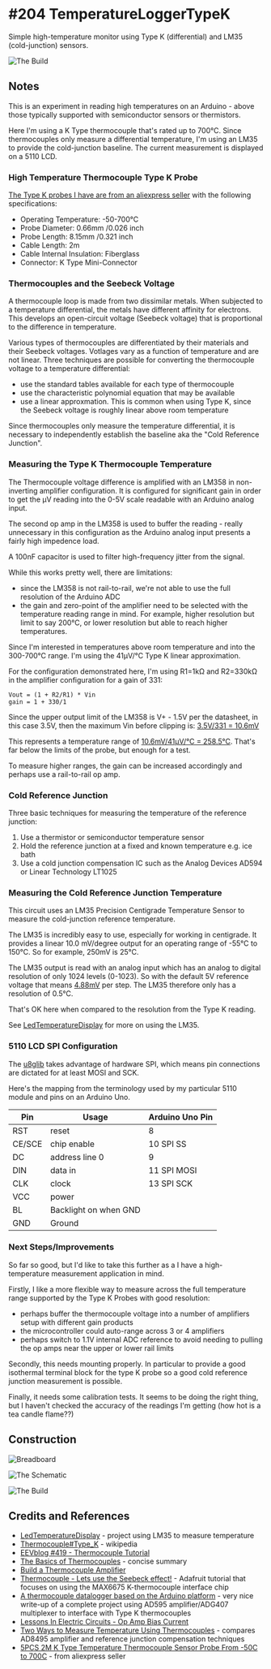 # #204 TemperatureLoggerTypeK

Simple high-temperature monitor using Type K (differential) and LM35 (cold-junction) sensors.

![The Build](./assets/TemperatureLoggerTypeK_build.jpg?raw=true)

## Notes

This is an experiment in reading high temperatures on an Arduino - above those typically supported with semiconductor sensors
or thermistors.

Here I'm using a K Type thermocouple that's rated up to 700°C.
Since thermocouples only measure a differential temperature, I'm using an LM35 to provide the cold-junction baseline.
The current measurement is displayed on a 5110 LCD.


### High Temperature Thermocouple Type K Probe

[The Type K probes I have are from an aliexpress seller](http://www.aliexpress.com/store/product/5PCS-2M-K-Type-Temperature-Thermocouple-Sensor-Probe-From-50C-to-700C/109396_32633620107.html) with the following specifications:

* Operating Temperature: -50-700°C
* Probe Diameter: 0.66mm /0.026 inch
* Probe Length: 8.15mm /0.321 inch
* Cable Length: 2m
* Cable Internal Insulation: Fiberglass
* Connector: K Type Mini-Connector


### Thermocouples and the Seebeck Voltage

A thermocouple loop is made from two dissimilar metals.
When subjected to a temperature differential, the metals have different affinity for electrons.
This develops an open-circuit voltage (Seebeck voltage) that is proportional to the difference in temperature.

Various types of thermocouples are differentiated by their materials and their Seebeck voltages.
Votlages vary as a function of temperature and are not linear. Three techniques are possible for converting the thermocouple
voltage to a temperature differential:

* use the standard tables available for each type of thermocouple
* use the characteristic polynomial equation that may be available
* use a linear approxmation. This is common when using Type K, since the Seebeck voltage is roughly linear above room temperature

Since thermocouples only measure the temperature differential, it is necessary to independently establish the baseline
aka the "Cold Reference Junction".


### Measuring the Type K Thermocouple Temperature

The Thermocouple voltage difference is amplified with an LM358 in non-inverting amplifier configuration.
It is configured for significant gain in order to get the µV reading into the 0-5V scale readable with an Arduino analog input.

The second op amp in the LM358 is used to buffer the reading - really unnecessary in this configuration as the
Arduino analog input presents a fairly high impedence load.

A 100nF capacitor is used to filter high-frequency jitter from the signal.

While this works pretty well, there are limitations:

* since the LM358 is not rail-to-rail, we're not able to use the full resolution of the Arduino ADC
* the gain and zero-point of the amplifier need to be selected with the temperature reading range in mind. For example, higher resolution but limit to say 200°C, or lower resolution but able to reach higher temperatures.

Since I'm interested in temperatures above room temperature and into the 300-700°C range.
I'm using the 41µV/°C Type K linear approximation.

For the configuration demonstrated here, I'm using R1=1kΩ and R2=330kΩ in the amplifier configuration
for a gain of 331:

    Vout = (1 + R2/R1) * Vin
    gain = 1 + 330/1

Since the upper output limit of the LM358 is V+ - 1.5V per the datasheet, in this case 3.5V, then the maximum Vin before clipping is:
[3.5V/331 = 10.6mV](http://www.wolframalpha.com/input/?i=3.5V%2F331)

This represents a temperature range of [10.6mV/41µV/°C = 258.5°C](http://www.wolframalpha.com/input/?i=10.6mV%2F41%C2%B5V%2F%C2%B0C).
That's far below the limits of the probe, but enough for a test.

To measure higher ranges, the gain can be increased accordingly and perhaps use a rail-to-rail op amp.

### Cold Reference Junction

Three basic techniques for measuring the temperature of the reference junction:

1. Use a thermistor or semiconductor temperature sensor
2. Hold the reference junction at a fixed and known temperature e.g. ice bath
3. Use a cold junction compensation IC such as the Analog Devices AD594 or Linear Technology LT1025


### Measuring the Cold Reference Junction Temperature

This circuit uses an LM35 Precision Centigrade Temperature Sensor to measure the cold-junction reference temperature.

The LM35 is incredibly easy to use, especially for working in centigrade.
It provides a linear 10.0 mV/degree output for an operating range of -55°C to 150°C.
So for example, 250mV is 25°C.

The LM35 output is read with an analog input which has an analog to digital resolution of only 1024 levels (0-1023).
So with the default 5V reference voltage that means [4.88mV](http://www.wolframalpha.com/input/?i=5000%2F1024)
per step. The LM35 therefore only has a resolution of 0.5°C.

That's OK here when compared to the resolution from the Type K reading.

See [LedTemperatureDisplay](../LedTemperatureDisplay) for more on using the LM35.


### 5110 LCD SPI Configuration

The [u8glib](https://github.com/olikraus/u8glib) takes advantage of hardware SPI, which means
pin connections are dictated for at least MOSI and SCK.

Here's the mapping from the terminology used by my particular 5110 module and pins on an Arduino Uno.

| Pin    | Usage                 | Arduino Uno Pin |
|--------|-----------------------|-----------------|
| RST    | reset                 | 8               |
| CE/SCE | chip enable           | 10 SPI SS       |
| DC     | address line 0        | 9               |
| DIN    | data in               | 11 SPI MOSI     |
| CLK    | clock                 | 13 SPI SCK      |
| VCC    | power                 |                 |
| BL     | Backlight on when GND |                 |
| GND    | Ground                |                 |


### Next Steps/Improvements

So far so good, but I'd like to take this further as a I have a high-temperature measurement application in mind.

Firstly, I like a more flexible way to measure across the full temperature range supported by the Type K Probes with
good resolution:

* perhaps buffer the thermocouple voltage into a number of amplifiers setup with different gain products
* the microcontroller could auto-range across 3 or 4 amplifiers
* perhaps switch to 1.1V internal ADC reference to avoid needing to pulling the op amps near the upper or lower rail limits

Secondly, this needs mounting properly. In particular to provide a good isothermal terminal block
for the type K probe so a good cold reference junction measurement is possible.

Finally, it needs some calibration tests. It seems to be doing the right thing, but I haven't checked the accuracy of the readings I'm getting (how hot is a tea candle flame??)


## Construction

![Breadboard](./assets/TemperatureLoggerTypeK_bb.jpg?raw=true)

![The Schematic](./assets/TemperatureLoggerTypeK_schematic.jpg?raw=true)

![The Build](./assets/TemperatureLoggerTypeK_build.jpg?raw=true)

## Credits and References
* [LedTemperatureDisplay](../LedTemperatureDisplay) - project using LM35 to measure temperature
* [Thermocouple#Type_K](https://en.wikipedia.org/wiki/Thermocouple#Type_K) - wikipedia
* [EEVblog #419 - Thermocouple Tutorial](https://www.youtube.com/watch?v=AYblSfpKRUk)
* [The Basics of Thermocouples](http://circuitcellar.com/cc-blog/the-basics-of-thermocouples/) - concise summary
* [Build a Thermocouple Amplifier](http://www.bristolwatch.com/ele/thermalcouple_amplifier.htm)
* [Thermocouple - Lets use the Seebeck effect!](https://learn.adafruit.com/thermocouple/) - Adafruit tutorial that focuses on using the MAX6675 K-thermocouple interface chip
* [A thermocouple datalogger based on the Arduino platform](http://lukemiller.org/index.php/2010/08/a-thermocouple-datalogger-based-on-the-arduino-platform/) - very nice write-up of a complete project using AD595 amplifier/ADG407 multiplexer to interface with Type K thermocouples
* [Lessons In Electric Circuits - Op Amp Bias Current](https://www.ibiblio.org/kuphaldt/electricCircuits/Semi/SEMI_8.html#xtocid1097415)
* [Two Ways to Measure Temperature Using Thermocouples](http://www.analog.com/library/analogDialogue/archives/44-10/thermocouple.pdf) - compares AD8495 amplifier and reference junction compensation techniques
* [5PCS 2M K Type Temperature Thermocouple Sensor Probe From -50C to 700C](http://www.aliexpress.com/store/product/5PCS-2M-K-Type-Temperature-Thermocouple-Sensor-Probe-From-50C-to-700C/109396_32633620107.html) - from aliexpress seller
